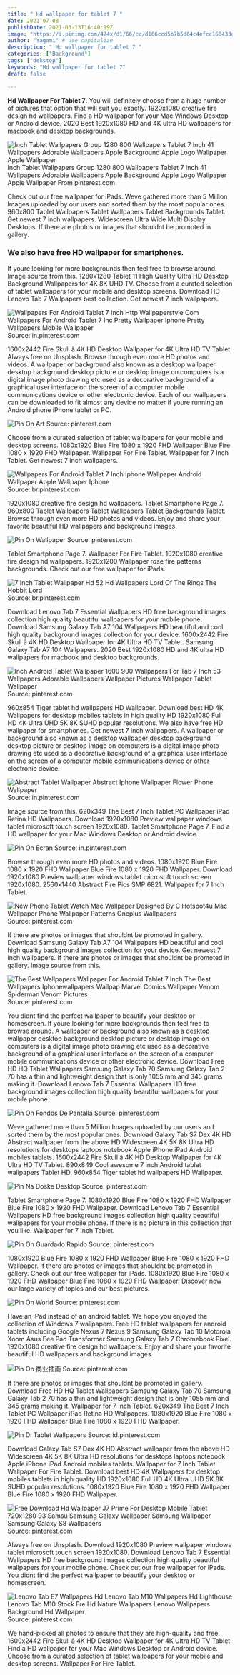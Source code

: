 ```yaml
---
title: " Hd wallpaper for tablet 7 "
date: 2021-07-08
publishDate: 2021-03-13T16:40:19Z
image: "https://i.pinimg.com/474x/d1/66/cc/d166ccd5b7b5d64c4efcc168433d36ce.jpg"
author: "Yagami" # use capitalize
description: " Hd wallpaper for tablet 7 "
categories: ["Background"]
tags: ["dekstop"]
keywords: "Hd wallpaper for tablet 7"
draft: false

---
```



**Hd Wallpaper For Tablet 7**. You will definitely choose from a huge number of pictures that option that will suit you exactly. 1920x1080 creative fire design hd wallpapers. Find a HD wallpaper for your Mac Windows Desktop or Android device. 2020 Best 1920x1080 HD and 4K ultra HD wallpapers for macbook and desktop backgrounds.

![Inch Tablet Wallpapers Group 1280 800 Wallpapers Tablet 7 Inch 41 Wallpapers Adorable Wallpapers Apple Background Apple Logo Wallpaper Apple Wallpaper](https://i.pinimg.com/originals/4e/64/26/4e6426b61b6a0a45d672c94b54ab2b96.jpg "Inch Tablet Wallpapers Group 1280 800 Wallpapers Tablet 7 Inch 41 Wallpapers Adorable Wallpapers Apple Background Apple Logo Wallpaper Apple Wallpaper")
Inch Tablet Wallpapers Group 1280 800 Wallpapers Tablet 7 Inch 41 Wallpapers Adorable Wallpapers Apple Background Apple Logo Wallpaper Apple Wallpaper From pinterest.com


Check out our free wallpaper for iPads. Weve gathered more than 5 Million Images uploaded by our users and sorted them by the most popular ones. 960x800 Tablet Wallpapers Tablet Wallpapers Tablet Backgrounds Tablet. Get newest 7 inch wallpapers. Widescreen Ultra Wide Multi Display Desktops. If there are photos or images that shouldnt be promoted in gallery.

### We also have free HD wallpaper for smartphones.

If youre looking for more backgrounds then feel free to browse around. Image source from this. 1280x1280 Tablet 11 High Quality Ultra HD Desktop Background Wallpapers for 4K 8K UHD TV. Choose from a curated selection of tablet wallpapers for your mobile and desktop screens. Download HD Lenovo Tab 7 Wallpapers best collection. Get newest 7 inch wallpapers.


![Wallpapers For Android Tablet 7 Inch Http Wallpaperstyle Com Wallpapers For Android Tablet 7 Inc Pretty Wallpaper Iphone Pretty Wallpapers Mobile Wallpaper](https://i.pinimg.com/originals/67/60/9f/67609f16d21aa42ec5743074e461b625.jpg "Wallpapers For Android Tablet 7 Inch Http Wallpaperstyle Com Wallpapers For Android Tablet 7 Inc Pretty Wallpaper Iphone Pretty Wallpapers Mobile Wallpaper")
Source: in.pinterest.com

1600x2442 Fire Skull â 4K HD Desktop Wallpaper for 4K Ultra HD TV Tablet. Always free on Unsplash. Browse through even more HD photos and videos. A wallpaper or background also known as a desktop wallpaper desktop background desktop picture or desktop image on computers is a digital image photo drawing etc used as a decorative background of a graphical user interface on the screen of a computer mobile communications device or other electronic device. Each of our wallpapers can be downloaded to fit almost any device no matter if youre running an Android phone iPhone tablet or PC.

![Pin On Art](https://i.pinimg.com/736x/24/0b/a7/240ba74e0d4d7c98104b1c90a872a587.jpg "Pin On Art")
Source: pinterest.com

Choose from a curated selection of tablet wallpapers for your mobile and desktop screens. 1080x1920 Blue Fire 1080 x 1920 FHD Wallpaper Blue Fire 1080 x 1920 FHD Wallpaper. Wallpaper For Fire Tablet. Wallpaper for 7 Inch Tablet. Get newest 7 inch wallpapers.

![Wallpapers For Android Tablet 7 Inch Iphone Wallpaper Android Wallpaper Apple Wallpaper Iphone](https://i.pinimg.com/originals/4d/27/ef/4d27ef079a3ee281bb55d8e8c92224c9.jpg "Wallpapers For Android Tablet 7 Inch Iphone Wallpaper Android Wallpaper Apple Wallpaper Iphone")
Source: br.pinterest.com

1920x1080 creative fire design hd wallpapers. Tablet Smartphone Page 7. 960x800 Tablet Wallpapers Tablet Wallpapers Tablet Backgrounds Tablet. Browse through even more HD photos and videos. Enjoy and share your favorite beautiful HD wallpapers and background images.

![Pin On Wallpaper](https://i.pinimg.com/originals/2d/27/b0/2d27b04ec1c0ed24e6c6433f5e5832bf.jpg "Pin On Wallpaper")
Source: pinterest.com

Tablet Smartphone Page 7. Wallpaper For Fire Tablet. 1920x1080 creative fire design hd wallpapers. 1920x1200 Wallpaper rose fire patterns backgrounds. Check out our free wallpaper for iPads.

![7 Inch Tablet Wallpaper Hd 52 Hd Wallpapers Lord Of The Rings The Hobbit Lord](https://i.pinimg.com/originals/3b/db/40/3bdb40d80bad14c52dc8abf1ae1c303f.jpg "7 Inch Tablet Wallpaper Hd 52 Hd Wallpapers Lord Of The Rings The Hobbit Lord")
Source: br.pinterest.com

Download Lenovo Tab 7 Essential Wallpapers HD free background images collection high quality beautiful wallpapers for your mobile phone. Download Samsung Galaxy Tab A7 104 Wallpapers HD beautiful and cool high quality background images collection for your device. 1600x2442 Fire Skull â 4K HD Desktop Wallpaper for 4K Ultra HD TV Tablet. Samsung Galaxy Tab A7 104 Wallpapers. 2020 Best 1920x1080 HD and 4K ultra HD wallpapers for macbook and desktop backgrounds.

![Inch Android Tablet Wallpaper 1600 900 Wallpapers For Tab 7 Inch 53 Wallpapers Adorable Wallpapers Wallpaper Pictures Wallpaper Tablet Wallpaper](https://i.pinimg.com/originals/11/83/f8/1183f8adef953475caaeaf7abb0de1dd.jpg "Inch Android Tablet Wallpaper 1600 900 Wallpapers For Tab 7 Inch 53 Wallpapers Adorable Wallpapers Wallpaper Pictures Wallpaper Tablet Wallpaper")
Source: pinterest.com

960x854 Tiger tablet hd wallpapers HD Wallpaper. Download best HD 4K Wallpapers for desktop mobiles tablets in high quality HD 1920x1080 Full HD 4K Ultra UHD 5K 8K SUHD popular resolutions. We also have free HD wallpaper for smartphones. Get newest 7 inch wallpapers. A wallpaper or background also known as a desktop wallpaper desktop background desktop picture or desktop image on computers is a digital image photo drawing etc used as a decorative background of a graphical user interface on the screen of a computer mobile communications device or other electronic device.

![Abstract Tablet Wallpaper Abstract Iphone Wallpaper Flower Phone Wallpaper](https://i.pinimg.com/474x/bc/bd/6e/bcbd6ea984cdedb97db11e32d4d88d9e.jpg "Abstract Tablet Wallpaper Abstract Iphone Wallpaper Flower Phone Wallpaper")
Source: in.pinterest.com

Image source from this. 620x349 The Best 7 Inch Tablet PC Wallpaper iPad Retina HD Wallpapers. Download 1920x1080 Preview wallpaper windows tablet microsoft touch screen 1920x1080. Tablet Smartphone Page 7. Find a HD wallpaper for your Mac Windows Desktop or Android device.

![Pin On Ecran](https://i.pinimg.com/originals/8d/43/00/8d43006ae2b5cb50f87a17d111d2aa0d.jpg "Pin On Ecran")
Source: in.pinterest.com

Browse through even more HD photos and videos. 1080x1920 Blue Fire 1080 x 1920 FHD Wallpaper Blue Fire 1080 x 1920 FHD Wallpaper. Download 1920x1080 Preview wallpaper windows tablet microsoft touch screen 1920x1080. 2560x1440 Abstract Fire Pics SMP 6821. Wallpaper for 7 Inch Tablet.

![New Phone Tablet Watch Mac Wallpaper Designed By C Hotspot4u Mac Wallpaper Phone Wallpaper Patterns Oneplus Wallpapers](https://i.pinimg.com/originals/82/d2/48/82d24873449cfdf68fcb449a01ee5618.jpg "New Phone Tablet Watch Mac Wallpaper Designed By C Hotspot4u Mac Wallpaper Phone Wallpaper Patterns Oneplus Wallpapers")
Source: pinterest.com

If there are photos or images that shouldnt be promoted in gallery. Download Samsung Galaxy Tab A7 104 Wallpapers HD beautiful and cool high quality background images collection for your device. Get newest 7 inch wallpapers. If there are photos or images that shouldnt be promoted in gallery. Image source from this.

![The Best Wallpapers Wallpaper For Android Tablet 7 Inch The Best Wallpapers Iphonewallpapers Wallpap Marvel Comics Wallpaper Venom Spiderman Venom Pictures](https://i.pinimg.com/originals/c8/3d/b1/c83db109a0a58432bae175deab87f608.jpg "The Best Wallpapers Wallpaper For Android Tablet 7 Inch The Best Wallpapers Iphonewallpapers Wallpap Marvel Comics Wallpaper Venom Spiderman Venom Pictures")
Source: pinterest.com

You didnt find the perfect wallpaper to beautify your desktop or homescreen. If youre looking for more backgrounds then feel free to browse around. A wallpaper or background also known as a desktop wallpaper desktop background desktop picture or desktop image on computers is a digital image photo drawing etc used as a decorative background of a graphical user interface on the screen of a computer mobile communications device or other electronic device. Download Free HD HQ Tablet Wallpapers Samsung Galaxy Tab 70 Samsung Galaxy Tab 2 70 has a thin and lightweight design that is only 1055 mm and 345 grams making it. Download Lenovo Tab 7 Essential Wallpapers HD free background images collection high quality beautiful wallpapers for your mobile phone.

![Pin On Fondos De Pantalla](https://i.pinimg.com/originals/9a/fa/d0/9afad0d835a5ae42f74d23b1f82d3be0.jpg "Pin On Fondos De Pantalla")
Source: pinterest.com

Weve gathered more than 5 Million Images uploaded by our users and sorted them by the most popular ones. Download Galaxy Tab S7 Dex 4K HD Abstract wallpaper from the above HD Widescreen 4K 5K 8K Ultra HD resolutions for desktops laptops notebook Apple iPhone iPad Android mobiles tablets. 1600x2442 Fire Skull â 4K HD Desktop Wallpaper for 4K Ultra HD TV Tablet. 890x849 Cool awesome 7 inch Android tablet wallpapers Tablet HD. 960x854 Tiger tablet hd wallpapers HD Wallpaper.

![Pin Na Doske Desktop](https://i.pinimg.com/originals/94/63/a4/9463a48cc799bc8280e38cb826ae0cd7.jpg "Pin Na Doske Desktop")
Source: pinterest.com

Tablet Smartphone Page 7. 1080x1920 Blue Fire 1080 x 1920 FHD Wallpaper Blue Fire 1080 x 1920 FHD Wallpaper. Download Lenovo Tab 7 Essential Wallpapers HD free background images collection high quality beautiful wallpapers for your mobile phone. If there is no picture in this collection that you like. Wallpaper for 7 Inch Tablet.

![Pin On Guardado Rapido](https://i.pinimg.com/originals/68/10/6e/68106efbc9b12f8ab1704866cbe9b423.png "Pin On Guardado Rapido")
Source: pinterest.com

1080x1920 Blue Fire 1080 x 1920 FHD Wallpaper Blue Fire 1080 x 1920 FHD Wallpaper. If there are photos or images that shouldnt be promoted in gallery. Check out our free wallpaper for iPads. 1080x1920 Blue Fire 1080 x 1920 FHD Wallpaper Blue Fire 1080 x 1920 FHD Wallpaper. Discover now our large variety of topics and our best pictures.

![Pin On World](https://i.pinimg.com/originals/85/c2/c2/85c2c25dd0cc1e57fbfea989ae98e310.jpg "Pin On World")
Source: pinterest.com

Have an iPad instead of an android tablet. We hope you enjoyed the collection of Windows 7 wallpapers. Free HD tablet wallpapers for android tablets including Google Nexus 7 Nexus 9 Samsung Galaxy Tab 10 Motorola Xoom Asus Eee Pad Transformer Samsung Galaxy Tab 7 Chromebook Pixel. 1920x1080 creative fire design hd wallpapers. Enjoy and share your favorite beautiful HD wallpapers and background images.

![Pin On 商业插画](https://i.pinimg.com/736x/69/0c/e3/690ce375998862f97781500cbe670a67.jpg "Pin On 商业插画")
Source: pinterest.com

If there are photos or images that shouldnt be promoted in gallery. Download Free HD HQ Tablet Wallpapers Samsung Galaxy Tab 70 Samsung Galaxy Tab 2 70 has a thin and lightweight design that is only 1055 mm and 345 grams making it. Wallpaper for 7 Inch Tablet. 620x349 The Best 7 Inch Tablet PC Wallpaper iPad Retina HD Wallpapers. 1080x1920 Blue Fire 1080 x 1920 FHD Wallpaper Blue Fire 1080 x 1920 FHD Wallpaper.

![Pin Di Tablet Wallpapers](https://i.pinimg.com/originals/0f/fb/6a/0ffb6a5bb0c6317b14031e93b069f423.jpg "Pin Di Tablet Wallpapers")
Source: id.pinterest.com

Download Galaxy Tab S7 Dex 4K HD Abstract wallpaper from the above HD Widescreen 4K 5K 8K Ultra HD resolutions for desktops laptops notebook Apple iPhone iPad Android mobiles tablets. Wallpaper for 7 Inch Tablet. Wallpaper For Fire Tablet. Download best HD 4K Wallpapers for desktop mobiles tablets in high quality HD 1920x1080 Full HD 4K Ultra UHD 5K 8K SUHD popular resolutions. 1080x1920 Blue Fire 1080 x 1920 FHD Wallpaper Blue Fire 1080 x 1920 FHD Wallpaper.

![Free Download Hd Wallpaper J7 Prime For Desktop Mobile Tablet 720x1280 93 Samsu Samsung Galaxy Wallpaper Samsung Wallpaper Samsung Galaxy S8 Wallpapers](https://i.pinimg.com/originals/c5/19/9c/c5199c9cf264ab00b4466e710f5c49a4.jpg "Free Download Hd Wallpaper J7 Prime For Desktop Mobile Tablet 720x1280 93 Samsu Samsung Galaxy Wallpaper Samsung Wallpaper Samsung Galaxy S8 Wallpapers")
Source: pinterest.com

Always free on Unsplash. Download 1920x1080 Preview wallpaper windows tablet microsoft touch screen 1920x1080. Download Lenovo Tab 7 Essential Wallpapers HD free background images collection high quality beautiful wallpapers for your mobile phone. Check out our free wallpaper for iPads. You didnt find the perfect wallpaper to beautify your desktop or homescreen.

![Lenovo Tab E7 Wallpapers Hd Lenovo Tab M10 Wallpapers Hd Lighthouse Lenovo Tab M10 Stock Fre Hd Nature Wallpapers Lenovo Wallpapers Background Hd Wallpaper](https://i.pinimg.com/474x/d1/66/cc/d166ccd5b7b5d64c4efcc168433d36ce.jpg "Lenovo Tab E7 Wallpapers Hd Lenovo Tab M10 Wallpapers Hd Lighthouse Lenovo Tab M10 Stock Fre Hd Nature Wallpapers Lenovo Wallpapers Background Hd Wallpaper")
Source: pinterest.com

We hand-picked all photos to ensure that they are high-quality and free. 1600x2442 Fire Skull â 4K HD Desktop Wallpaper for 4K Ultra HD TV Tablet. Find a HD wallpaper for your Mac Windows Desktop or Android device. Choose from a curated selection of tablet wallpapers for your mobile and desktop screens. Wallpaper For Fire Tablet.

